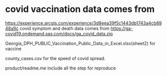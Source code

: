 # covid vaccination data comes from
https://experience.arcgis.com/experience/3d8eea39f5c1443db1743a4cb8948a9c
covid symptom and death data comes from
https://ga-covid19.ondemand.sas.com/docs/ga_covid_data.zip

Georgia_DPH_PUBLIC_Vaccination_Public_Data_in_Excel.xlsx(sheet2) for vaccine

county_cases.csv for the speed of covid spread.

product/readme.me include all the step for reproduce
